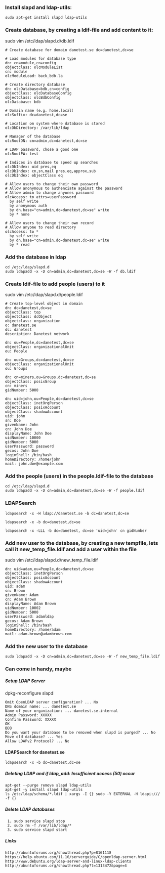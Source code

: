 ### Install slapd and ldap-utils:
	sudo apt-get install slapd ldap-utils

### Create database, by creating a ldif-file and add content to it: 
sudo vim /etc/ldap/slapd.d/db.ldif

	# Create database for domain danetest.se dc=danetest,dc=se
	
	# Load modules for database type
	dn: cn=module,cn=config
	objectclass: olcModuleList
	cn: module
	olcModuleLoad: back_bdb.la

	# Create directory database
	dn: olcDatabase=bdb,cn=config
	objectClass: olcDatabaseConfig
	objectClass: olcBdbConfig
	olcDatabase: bdb
	
	# Domain name (e.g. home.local)
	olcSuffix: dc=danetest,dc=se
	
	# Location on system where database is stored
	olcDbDirectory: /var/lib/ldap
	
	# Manager of the database
	olcRootDN: cn=admin,dc=danetest,dc=se
	
	# LDAP password, chose a good one
	olcRootPW: test                                                           
	
	# Indices in database to speed up searches
	olcDbIndex: uid pres,eq
	olcDbIndex: cn,sn,mail pres,eq,approx,sub
	olcDbIndex: objectClass eq
	
	# Allow users to change their own password
	# Allow anonymous to authenciate against the password
	# Allow admin to change anyones password
	olcAccess: to attrs=userPassword
	  by self write
	  by anonymous auth
	  by dn.base="cn=admin,dc=danetest,dc=se" write
	  by * none
	
	# Allow users to change their own record
	# Allow anyone to read directory
	olcAccess: to *
	  by self write
	  by dn.base="cn=admin,dc=danetest,dc=se" write
	  by * read

### Add the database in ldap

	cd /etc/ldap/slapd.d
	sudo ldapadd -x -D cn=admin,dc=danetest,dc=se -W -f db.ldif

### Create ldif-file to add people (users) to it
sudo vim /etc/ldap/slapd.d/people.ldif 

	# Create top-level object in domain
	dn: dc=danetest,dc=se
	objectClass: top
	objectClass: dcObject
	objectclass: organization
	o: danetest.se
	dc: danetest
	description: Danetest network 

	dn: ou=People,dc=danetest,dc=se
	objectClass: organizationalUnit
	ou: People

	dn: ou=Groups,dc=danetest,dc=se
	objectClass: organizationalUnit
	ou: Groups

	dn: cn=miners,ou=Groups,dc=danetest,dc=se
	objectClass: posixGroup
	cn: miners
	gidNumber: 5000

	dn: uid=john,ou=People,dc=danetest,dc=se
	objectClass: inetOrgPerson
	objectClass: posixAccount
	objectClass: shadowAccount
	uid: john
	sn: Doe
	givenName: John
	cn: John Doe
	displayName: John Doe
	uidNumber: 10000
	gidNumber: 5000
	userPassword: password
	gecos: John Doe
	loginShell: /bin/bash
	homeDirectory: /home/john
	mail: john.doe@example.com


### Add the people (users) in the people.ldif-file to the database

	cd /etc/ldap/slapd.d
	sudo ldapadd -x -D cn=admin,dc=danetest,dc=se -W -f people.ldif

### LDAPSearch

	ldapsearch -x -H ldap://danetest.se -b dc=danetest,dc=se

	ldapsearch -x -b dc=danetest,dc=se

	ldapsearch -x -LLL -b dc=danetest, dc=se 'uid=john' cn gidNumber


### Add new user to the database, by creating a new tempfile, lets call it new_temp_file.ldif and add a user within the file
sudo vim /etc/ldap/slapd.d/new_temp_file.ldif 
	
	dn: uid=adam,ou=People,dc=danetest,dc=se
	objectClass: inetOrgPerson
	objectClass: posixAccount
	objectClass: shadowAccount
	uid: adam
	sn: Brown
	givenName: Adam
	cn: Adam Brown
	displayName: Adam Brown
	uidNumber: 10002
	gidNumber: 5000
	userPassword: adamldap
	gecos: Adam Brown
	loginShell: /bin/bash
	homeDirectory: /home/adam
	mail: adam.brown@adambrown.com

### Add the new user to the database 
	sudo ldapadd -x -D cn=admin,dc=danetest,dc=se -W -f new_temp_file.ldif 


### Can come in handy, maybe 

##### Setup LDAP Server
dpkg-reconfigure slapd

	Omit OpenLDAP server configuration? ... No
	DNS domain name: ... danetest.se
	Name of your organization: ... danetest.se.internal
	Admin Password: XXXXX
	Confirm Password: XXXXX
	OK
	BDB
	Do you want your database to be removed when slapd is purged? ... No
	Move old database? ... Yes
	Allow LDAPv2 Protocol? ... No

#### LDAPSearch for danetest.se
	ldapsearch -x -b dc=danetest,dc=se

##### Deleting LDAP and if ldap_add: Insufficient access (50) occur

	apt-get --purge remove slapd ldap-utils
	apt-get -y install slapd ldap-utils
	ls /etc/ldap/schema/*.ldif | xargs -I {} sudo -Y EXTERNAL -H ldapi:/// -f {}

##### Delete LDAP databases

	 1. sudo service slapd stop
	 2. sudo rm -f /var/lib/ldap/*
	 3. sudo service slapd start


##### Links
	http://ubuntuforums.org/showthread.php?p=8161118
	https://help.ubuntu.com/11.10/serverguide/C/openldap-server.html
	http://www.debuntu.org/ldap-server-and-linux-ldap-clients
	http://ubuntuforums.org/showthread.php?t=1313472&page=4
